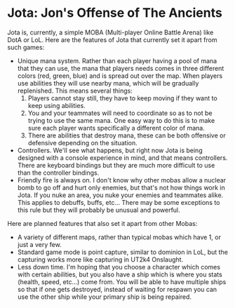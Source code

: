 Jota: Jon's Offense of The Ancients
================================

Jota is, currently, a simple MOBA (Multi-player Online Battle Arena) like DotA or LoL.
Here are the features of Jota that currently set it apart from such games:

- Unique mana system.  Rather than each player having a pool of mana that they can use, the mana that players needs comes in three different colors (red, green, blue) and is spread out over the map.  When players use abilities they will use nearby mana, which will be gradually replenished.  This means several things:
  1. Players cannot stay still, they have to keep moving if they want to keep using abilities.
  2. You and your teammates will need to coordinate so as to not be trying to use the same mana.  One easy way to do this is to make sure each player wants specifically a different color of mana.
  3. There are abilities that destroy mana, these can be both offensive or defensive depending on the situation.
- Controllers.  We'll see what happens, but right now Jota is being designed with a console experience in mind, and that means controllers.  There are keyboard bindings but they are much more difficult to use than the controller bindings.
- Friendly fire is always on.  I don't know why other mobas allow a nuclear bomb to go off and hurt only enemies, but that's not how things work in Jota.  If you nuke an area, you nuke your enemies and teammates alike.  This applies to debuffs, buffs, etc...  There may be some exceptions to this rule but they will probably be unusual and powerful.

Here are planned features that also set it apart from other Mobas:
- A variety of different maps, rather than typical mobas which have 1, or just a very few.
- Standard game mode is point capture, similar to dominion in LoL, but the capturing works more like capturing in UT2k4 Onslaught.
- Less down time.  I'm hoping that you choose a character which comes with certain abilities, but you also have a ship which is where you stats (health, speed, etc...) come from.  You will be able to have multiple ships so that if one gets destroyed, instead of waiting for respawn you can use the other ship while your primary ship is being repaired.
